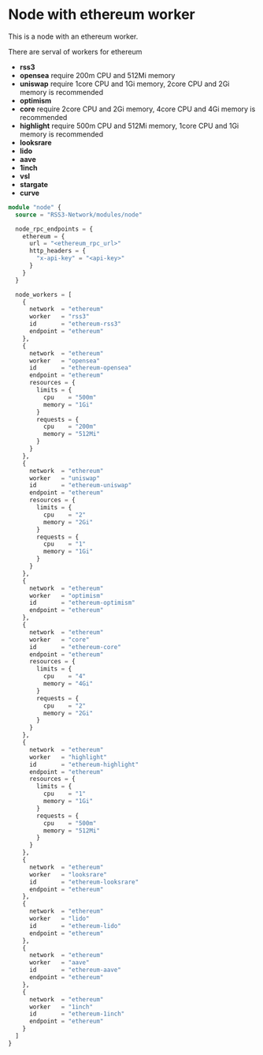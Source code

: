# Node with ethereum worker

This is a node with an ethereum worker.

There are serval of workers for ethereum

- **rss3**
- **opensea** require 200m CPU and 512Mi memory
- **uniswap** require 1core CPU and 1Gi memory, 2core CPU and 2Gi memory is recommended
- **optimism**
- **core** require 2core CPU and 2Gi memory, 4core CPU and 4Gi memory is recommended
- **highlight** require 500m CPU and 512Mi memory, 1core CPU and 1Gi memory is recommended
- **looksrare**
- **lido**
- **aave**
- **1inch**
- **vsl**
- **stargate**
- **curve**

```terraform
module "node" {
  source = "RSS3-Network/modules/node"

  node_rpc_endpoints = {
    ethereum = {
      url = "<ethereum_rpc_url>"
      http_headers = {
        "x-api-key" = "<api-key>"
      }
    }
  }

  node_workers = [
    {
      network  = "ethereum"
      worker   = "rss3"
      id       = "ethereum-rss3"
      endpoint = "ethereum"
    },
    {
      network  = "ethereum"
      worker   = "opensea"
      id       = "ethereum-opensea"
      endpoint = "ethereum"
      resources = {
        limits = {
          cpu    = "500m"
          memory = "1Gi"
        }
        requests = {
          cpu    = "200m"
          memory = "512Mi"
        }
      }
    },
    {
      network  = "ethereum"
      worker   = "uniswap"
      id       = "ethereum-uniswap"
      endpoint = "ethereum"
      resources = {
        limits = {
          cpu    = "2"
          memory = "2Gi"
        }
        requests = {
          cpu    = "1"
          memory = "1Gi"
        }
      }
    },
    {
      network  = "ethereum"
      worker   = "optimism"
      id       = "ethereum-optimism"
      endpoint = "ethereum"
    },
    {
      network  = "ethereum"
      worker   = "core"
      id       = "ethereum-core"
      endpoint = "ethereum"
      resources = {
        limits = {
          cpu    = "4"
          memory = "4Gi"
        }
        requests = {
          cpu    = "2"
          memory = "2Gi"
        }
      }
    },
    {
      network  = "ethereum"
      worker   = "highlight"
      id       = "ethereum-highlight"
      endpoint = "ethereum"
      resources = {
        limits = {
          cpu    = "1"
          memory = "1Gi"
        }
        requests = {
          cpu    = "500m"
          memory = "512Mi"
        }
      }
    },
    {
      network  = "ethereum"
      worker   = "looksrare"
      id       = "ethereum-looksrare"
      endpoint = "ethereum"
    },
    {
      network  = "ethereum"
      worker   = "lido"
      id       = "ethereum-lido"
      endpoint = "ethereum"
    },
    {
      network  = "ethereum"
      worker   = "aave"
      id       = "ethereum-aave"
      endpoint = "ethereum"
    },
    {
      network  = "ethereum"
      worker   = "1inch"
      id       = "ethereum-1inch"
      endpoint = "ethereum"
    }
  ]
}

```

